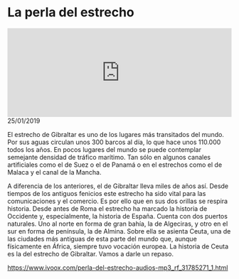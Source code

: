 # La perla del estrecho
<iframe id='audio_88903085' frameborder='0' allowfullscreen='' scrolling='no' height='200' style='width:100%;' src='https://www.ivoox.com/player_ej_31785271_6_1.html' loading='lazy'></iframe>25/01/2019

El estrecho de Gibraltar es uno de los lugares más transitados del mundo. Por sus aguas circulan unos 300 barcos al día, lo que hace unos 110.000 todos los años. En pocos lugares del mundo se puede contemplar semejante densidad de tráfico marítimo. Tan sólo en algunos canales artificiales como el de Suez o el de Panamá o en el estrechos como el de Malaca y el canal de la Mancha.  

 A diferencia de los anteriores, el de Gibraltar lleva miles de años así. Desde tiempos de los antiguos fenicios este estrecho ha sido vital para las comunicaciones y el comercio. Es por ello que en sus dos orillas se respira historia. Desde antes de Roma el estrecho ha marcado la historia de Occidente y, especialmente, la historia de España. Cuenta con dos puertos naturales. Uno al norte en forma de gran bahía, la de Algeciras, y otro en el sur en forma de península, la de Almina. Sobre ella se asienta Ceuta, una de las ciudades más antiguas de esta parte del mundo que, aunque físicamente en África, siempre tuvo vocación europea. La historia de Ceuta es la del estrecho de Gibraltar. Vamos a darle un repaso.

https://www.ivoox.com/perla-del-estrecho-audios-mp3_rf_31785271_1.html
